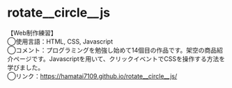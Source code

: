 # rotate__circle__js

【Web制作練習】<br>
◯使用言語：HTML, CSS, Javascript<br>
◯コメント：プログラミングを勉強し始めて14個目の作品です。架空の商品紹介ページです。Javascriptを用いて、クリックイベントでCSSを操作する方法を学びました。<br>
◯リンク：https://hamatai7109.github.io/rotate__circle__js/
